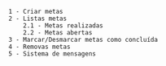         1 - Criar metas
        2 - Listas metas
            2.1 - Metas realizadas
            2.2 - Metas abertas
        3 - Marcar/Desmarcar metas como concluída
        4 - Removas metas
        5 - Sistema de mensagens